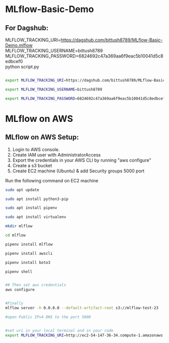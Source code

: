 
# MLflow-Basic-Demo


## For Dagshub:

MLFLOW_TRACKING_URI=https://dagshub.com/bittush8789/MLflow-Basic-Demo.mlflow \
MLFLOW_TRACKING_USERNAME=bittush8789 \
MLFLOW_TRACKING_PASSWORD=6824692c47a369aa6f9eac5b10041d5c8edbcef0 \
python script.py


```bash

export MLFLOW_TRACKING_URI=https://dagshub.com/bittush8789/MLflow-Basic-Demo.mlflow

export MLFLOW_TRACKING_USERNAME=bittush8789 

export MLFLOW_TRACKING_PASSWORD=6824692c47a369aa6f9eac5b10041d5c8edbcef0


```


# MLflow on AWS

## MLflow on AWS Setup:

1. Login to AWS console.
2. Create IAM user with AdministratorAccess
3. Export the credentials in your AWS CLI by running "aws configure"
4. Create a s3 bucket
5. Create EC2 machine (Ubuntu) & add Security groups 5000 port

Run the following command on EC2 machine
```bash
sudo apt update

sudo apt install python3-pip

sudo apt install pipenv

sudo apt install virtualenv

mkdir mlflow

cd mlflow

pipenv install mlflow

pipenv install awscli

pipenv install boto3

pipenv shell


## Then set aws credentials
aws configure


#Finally 
mlflow server -h 0.0.0.0 --default-artifact-root s3://mlflow-test-23

#open Public IPv4 DNS to the port 5000


#set uri in your local terminal and in your code 
export MLFLOW_TRACKING_URI=http://ec2-54-147-36-34.compute-1.amazonaws.com:5000/
```


